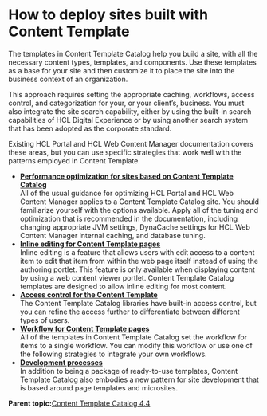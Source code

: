 # How to deploy sites built with Content Template

The templates in Content Template Catalog help you build a site, with all the necessary content types, templates, and components. Use these templates as a base for your site and then customize it to place the site into the business context of an organization.

This approach requires setting the appropriate caching, workflows, access control, and categorization for your, or your client’s, business. You must also integrate the site search capability, either by using the built-in search capabilities of HCL Digital Experience or by using another search system that has been adopted as the corporate standard.

Existing HCL Portal and HCL Web Content Manager documentation covers these areas, but you can use specific strategies that work well with the patterns employed in Content Template.

-   **[Performance optimization for sites based on Content Template Catalog](../ctc/ctc_deploy_perf.md)**  
All of the usual guidance for optimizing HCL Portal and HCL Web Content Manager applies to a Content Template Catalog site. You should familiarize yourself with the options available. Apply all of the tuning and optimization that is recommended in the documentation, including changing appropriate JVM settings, DynaCache settings for HCL Web Content Manager internal caching, and database tuning.
-   **[Inline editing for Content Template pages](../ctc/ctc_deploy_inline.md)**  
Inline editing is a feature that allows users with edit access to a content item to edit that item from within the web page itself instead of using the authoring portlet. This feature is only available when displaying content by using a web content viewer portlet. Content Template Catalog templates are designed to allow inline editing for most content.
-   **[Access control for the Content Template](../ctc/ctc_deploy_access.md)**  
The Content Template Catalog libraries have built-in access control, but you can refine the access further to differentiate between different types of users.
-   **[Workflow for Content Template pages](../ctc/ctc_deploy_workflow.md)**  
All of the templates in Content Template Catalog set the workflow for items to a single workflow. You can modify this workflow or use one of the following strategies to integrate your own workflows.
-   **[Development processes](../ctc/ctc_deploy_dev.md)**  
In addition to being a package of ready-to-use templates, Content Template Catalog also embodies a new pattern for site development that is based around page templates and microsites.

**Parent topic:**[Content Template Catalog 4.4](../ctc/ctc_intro.md)

